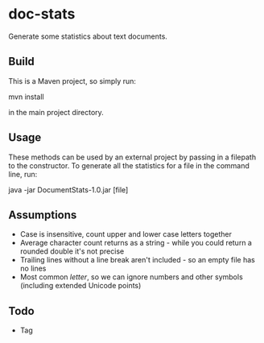 # doc-stats
Generate some statistics about text documents.

## Build
This is a Maven project, so simply run:

mvn install

in the main project directory.

## Usage
These methods can be used by an external project by passing in a filepath to the constructor.
To generate all the statistics for a file in the command line, run:

java -jar DocumentStats-1.0.jar [file]

## Assumptions

* Case is insensitive, count upper and lower case letters together
* Average character count returns as a string - while you could return a rounded double it's not precise
* Trailing lines without a line break aren't included - so an empty file has no lines
* Most common *letter*, so we can ignore numbers and other symbols (including extended Unicode points)

## Todo

* Tag

